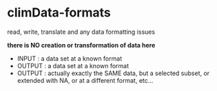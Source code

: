 # climData-formats
read, write, translate and any data formatting issues

**there is NO creation or transformation of data here**

* INPUT : a data set at a known format
* OUTPUT : a data set at a known format
* OUTPUT : actually exactly the SAME data, but a selected subset, or extended with NA, or at a different format, etc...


